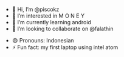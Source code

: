 - 👋 Hi, I’m @piscokz
- 👀 I’m interested in M O N E Y
- 🌱 I’m currently learning android
- 💞️ I’m looking to collaborate on @falathin
<!-- - 📫 How to reach me ... -->
- 😄 Pronouns: Indonesian
- ⚡ Fun fact: my first laptop using intel atom

<!---
piscokz/piscokz is a ✨ special ✨ repository because its `README.md` (this file) appears on your GitHub profile.
You can click the Preview link to take a look at your changes.
--->
